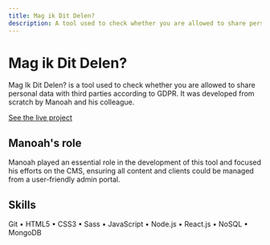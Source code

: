 ```yaml
---
title: Mag ik Dit Delen?
description: A tool used to check whether you are allowed to share personal data with third parties according to GDPR.
---
```


# Mag ik Dit Delen?

Mag Ik Dit Delen? is a tool used to check whether you are allowed to share personal data with third parties according to GDPR. It was developed from scratch by Manoah and his colleague.

[See the live project](https://magikditdelen.nl/)

## Manoah's role

Manoah played an essential role in the development of this tool and focused his efforts on the CMS, ensuring all content and clients could be managed from a user-friendly admin portal.

## Skills

Git • HTML5 • CSS3 • Sass • JavaScript • Node.js • React.js • NoSQL • MongoDB
